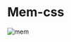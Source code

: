# Mem-css
![mem](https://github.com/Yuliaisrael/Mem-css/assets/167888192/1be13b28-999f-4e39-9f93-f75aaa83eb01)
